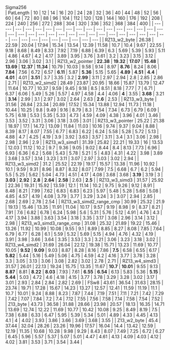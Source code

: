   
Sigma256  
|  PatLength  |  10  |  12  |  14  |  16  |  20  |  24  |  28  |  32  |  36  |  40  |  44  |  48  |  52  |  56  |  60  |  64  |  72  |  80  |  88  |  96  |  104  |  112  |  120  |  128  |  144  |  160  |  176  |  192  |  208  |  224  |  240  |  256  |  272  |  288  |  304  |  320  |  336  |  352  |  368  |  384  |  400  |
| ---  |  ---  |  ---  |  ---  |  ---  |  ---  |  ---  |  ---  |  ---  |  ---  |  ---  |  ---  |  ---  |  ---  |  ---  |  ---  |  ---  |  ---  |  ---  |  ---  |  ---  |  ---  |  ---  |  ---  |  ---  |  ---  |  ---  |  ---  |  ---  |  ---  |  ---  |  ---  |  ---  |  ---  |  ---  |  ---  |  ---  |  ---  |  ---  |  ---  |  ---  |  ---  |
|  RZ13_w2_byte  |  26.38  |  22.59  |  20.04  |  17.94  |  15.34  |  13.54  |  12.39  |  11.58  |  10.7  |  10.4  |  9.67  |  22.55  |  9.18  |  8.68  |  8.49  |  8.33  |  7.92  |  7.19  |  6.88  |  6.39  |  6.3  |  5.69  |  5.39  |  5.93  |  5.11  |  4.86  |  4.67  |  4.2  |  4.17  |  3.89  |  3.95  |  3.76  |  3.61  |  3.2  |  3.23  |  3.15  |  3.12  |  2.96  |  3.06  |  3.02  |  3.1  |
|  RZ13_w2_pointer  |   **22.38**   |   **19.32**   |   **17.07**   |   **15.48**   |   **13.69**   |   **12.37**   |   **11.34**   |  10.79  |  10.03  |  9.58  |  9.14  |  8.97  |   **8.76**   |  8.24  |  8.06  |   **7.84**   |  7.56  |  6.72  |  6.57  |   **6.11**   |  5.87  |   **5.36**   |  5.15  |  5.65  |   **4.89**   |   **4.51**   |   **4.4**   |   **4.01**   |  4.01  |   **3.51**   |  3.7  |  3.35  |  3.2  |   **2.99**   |  3.11  |  2.97  |  2.94  |  2.8  |  2.85  |  2.86  |  2.71  |
|  RZ13_w2_simd2  |  28.49  |  23.87  |  20.95  |  18.66  |  15.87  |  13.79  |  12.47  |  11.64  |  10.77  |  10.37  |  9.59  |  9.45  |  9.18  |  8.5  |  8.51  |  8.18  |  7.77  |  7  |  6.71  |  6.37  |  6.06  |  5.49  |  5.26  |  5.57  |  4.97  |  4.58  |  4.4  |  4.06  |   **4**   |  3.55  |   **3.68**   |  3.21  |   **3.14**   |  2.99  |  3.1  |  2.97  |  3.02  |  2.64  |  2.63  |   **2.6**   |  2.53  |
|  RZ13_w3_byte  |  31.56  |  26.84  |  23.34  |  20.89  |  17.52  |  15.34  |  13.88  |  12.94  |  11.73  |  11.18  |  10.44  |  10.25  |  9.8  |  9.49  |  9.16  |  8.79  |  8.3  |  7.54  |  7.34  |  6.73  |  6.79  |  6.09  |  5.75  |  6.18  |  5.53  |  5.35  |  5.33  |  4.73  |  4.59  |  4.09  |  4.38  |  3.96  |  4.01  |  3.46  |  3.53  |  3.52  |  3.31  |  3.06  |  3.18  |  3.05  |  3.01  |
|  RZ13_w3_pointer  |  25.22  |  21.38  |  18.97  |  17.1  |  14.72  |  13.09  |  11.84  |  11.03  |  10.16  |  9.74  |  9.37  |  9.04  |  8.88  |  8.39  |  8.17  |  8.07  |  7.55  |  6.77  |  6.83  |  6.22  |  6.24  |  5.58  |  5.28  |  5.72  |  5.13  |  4.88  |  4.7  |  4.25  |  4.19  |  3.9  |  3.92  |  3.63  |  3.57  |  3.11  |  3.4  |  3.1  |  3.06  |  2.98  |  2.98  |  2.96  |  2.9  |
|  RZ13_w3_simd1  |  31.39  |  25.82  |  22.21  |  19.33  |  16  |  13.53  |  12.03  |  11.12  |  10.2  |  9.7  |  9.36  |  9.05  |  9.02  |  8.44  |  8.4  |  8.13  |  7.73  |  6.96  |  6.93  |  6.36  |  6.2  |  5.68  |  5.43  |  5.78  |  5.21  |  5  |  4.83  |  4.31  |  4.22  |  3.98  |  3.89  |  3.68  |  3.57  |  3.14  |  3.23  |  3.11  |  3.07  |  2.97  |  3.03  |  3.02  |  2.94  |
|  RZ13_w3_simd2  |  31.2  |  25.52  |  22.19  |  19.17  |  15.57  |  13.38  |  11.96  |  10.92  |  10.1  |  9.59  |  9.31  |  8.96  |  8.87  |  8.32  |  8.07  |  7.99  |  7.5  |  6.68  |  6.7  |  6.2  |  5.94  |  5.5  |  5.25  |  5.62  |  5.04  |  4.73  |  4.51  |  4.17  |  4.08  |  3.68  |  3.68  |   **3.19**   |  3.19  |  3  |   **3.03**   |   **2.92**   |   **2.8**   |   **2.64**   |   **2.58**   |  2.63  |   **2.5**   |
|  RZ13_w3_simd3  |  31.57  |  25.92  |  22.36  |  19.31  |  15.92  |  13.59  |  12.1  |  11.14  |  10.2  |  9.75  |  9.26  |  9.12  |  8.91  |  8.48  |  8.21  |  7.99  |  7.62  |  6.83  |  6.83  |  6.23  |  5.97  |  5.48  |  5.28  |  5.68  |  5.08  |  4.85  |  4.57  |  4.19  |  4.08  |  3.79  |  3.77  |  3.29  |  3.24  |  3  |  3.07  |  2.94  |  2.85  |  2.68  |  2.69  |  2.78  |  2.54  |
|  RZ13_w3_simd2_range_cmp  |  30.99  |  25.32  |  21.9  |  19.13  |  15.46  |  13.35  |  11.91  |  11.04  |  10.17  |  9.57  |  9.19  |  8.98  |  9  |  8.37  |  8.21  |  7.91  |  7.6  |  6.82  |  6.78  |  6.24  |  5.98  |  5.6  |  5.31  |  5.76  |  5.12  |  4.91  |  4.76  |  4.3  |  4.17  |  3.94  |  3.88  |  3.63  |  3.54  |  3.18  |  3.35  |  3.17  |  3.08  |  2.96  |  3.14  |  3.12  |  2.98  |
|  RZ13_w3_simd3_range_cmp  |  31.08  |  25.32  |  21.89  |  19.22  |  15.46  |  13.26  |  11.92  |  10.99  |  10.08  |  9.55  |  9.1  |  8.89  |  8.85  |  8.27  |  8.08  |  7.85  |  7.64  |  6.79  |  6.77  |  6.28  |  6.1  |  5.59  |  5.32  |  5.69  |  5.15  |  4.94  |  4.76  |  4.32  |  4.19  |  3.91  |  3.98  |  3.66  |  3.64  |  3.35  |  3.53  |  3.3  |  3.21  |  3.06  |  3.23  |  3.18  |  3.02  |
|  RZ13_w4_simd2  |  31.69  |  26.04  |  22.12  |  19.38  |  15.71  |  13.23  |  11.69  |  10.77  |  10.05  |   **9.52**   |   **9.09**   |  9.03  |  8.87  |  8.28  |  8.16  |  7.86  |   **7.5**   |  6.58  |  6.55  |  6.17  |   **5.82**   |  5.44  |  5.16  |  5.49  |  5.06  |  4.75  |  4.59  |  4.2  |  4.16  |  3.77  |  3.78  |  3.28  |  3.3  |  3.05  |  3.13  |  3.06  |  3.08  |  2.82  |  3.02  |  2.78  |  2.71  |
|  RZ13_w4_simd3  |  31.57  |  26.01  |  22.13  |  19.24  |  15.75  |  13.35  |  11.67  |   **10.7**   |   **10.01**   |  9.55  |  9.13  |   **8.87**   |  8.81  |   **8.22**   |   **8.03**   |  7.93  |  7.61  |   **6.55**   |   **6.54**   |  6.13  |  5.83  |  5.36  |   **5.15**   |   **5.44**   |  5.03  |  4.72  |  4.6  |  4.18  |  4.15  |  3.77  |  3.78  |  3.29  |  3.28  |  3.02  |  3.17  |  3.01  |  2.93  |  2.84  |  2.84  |  2.82  |  2.69  |
|  FSw8  |  43.61  |  36.54  |  31.63  |  28.15  |  23.74  |  19.71  |  17.28  |  15.67  |  14.23  |  13.27  |  12.57  |  12.41  |  11.59  |  11.19  |  11.1  |  10.7  |  10.01  |  9.24  |  8.88  |  8.23  |  7.87  |  7.44  |  7.19  |  7.51  |  7.11  |  7.21  |  7.42  |  7.29  |  7.42  |  7.07  |  7.84  |  7.2  |  7.4  |  7.12  |  7.55  |  7.56  |  7.58  |  7.14  |  7.58  |  7.54  |  7.52  |
|  Z13_byte  |  43.73  |  36.58  |  31.88  |  28.66  |  23.98  |  20.57  |  18.13  |  16.35  |  14.71  |  13.69  |  12.74  |  12.22  |  11.69  |  10.77  |  10.42  |  10.08  |  9.25  |  8.49  |  8.19  |  7.5  |  7.38  |  6.88  |  6.33  |  6.47  |  5.95  |  5.39  |  5.34  |  5.01  |  4.89  |  4.33  |  4.45  |  4.13  |  4.1  |  4  |  4.02  |  3.93  |  3.86  |  3.66  |  3.69  |  3.68  |  3.55  |
|  Z13_w2_byte  |  45.4  |  37.44  |  32.04  |  28.26  |  23.26  |  19.96  |  17.57  |  16.04  |  14.4  |  13.42  |  12.59  |  12.19  |  11.35  |  10.68  |  10.28  |  9.98  |  9.29  |  8.43  |  8.07  |  7.49  |  7.25  |  6.72  |  6.27  |  6.45  |  5.96  |  5.57  |  5.37  |  5.07  |  5.01  |  4.47  |  4.61  |  4.13  |  4.09  |  4.03  |  4.12  |  4.02  |  3.81  |  3.53  |  3.71  |  3.54  |  3.44  |
